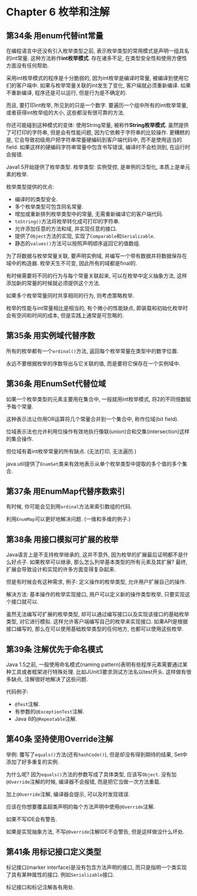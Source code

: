 # Chapter 6 枚举和注解
## 第34条 用enum代替int常量
在编程语言中还没有引入枚举类型之前, 表示枚举类型的常用模式是声明一组具名的int常量. 
这种方法称作**int枚举模式**. 存在诸多不足, 在类型安全性和使用方便性方面没有任何帮助.

采用int枚举模式的程序是十分脆弱的, 因为int枚举是编译时常量, 被编译到使用它们的客户端中. 
如果与枚举常量关联的int发生了变化, 客户端就必须重新编译. 如果不重新编译, 程序还是可以运行, 但是行为是不确定的.

而且, 要打印int枚举, 所见到的只是一个数字. 要遍历一个组中所有的int枚举常量, 或者获得int枚举组的大小, 这些都没有很可靠的方法.

你还可能碰到这种模式的变体: 使用String常量, 被称作**String枚举模式**.
虽然提供了可打印的字符串, 但是会有性能问题, 因为它依赖于字符串的比较操作. 
更糟糕的是, 它会导致初级用户把字符串常量硬编码到客户端代码中, 而不是使用适当的field. 
如果这样的硬编码字符串常量中包含书写错误, 编译时不会检测到, 在运行时会报错.

Java1.5开始提供了枚举类型.
枚举类型: 实例受控, 是单例的泛型化, 本质上是单元素的枚举.

枚举类型提供的优点:
* 编译时的类型安全.
* 多个枚举类型可包含同名常量.
* 增加或重新排列枚举类型中的常量, 无需重新编译它的客户端代码.
* `toString()`方法将枚举转化成可打印的字符串.
* 允许添加任意的方法和域, 并实现任意的接口. 
* 提供了`Object`方法的实现, 实现了`Comparable`和`Serializable`.
* 静态的`values()`方法可以按照声明顺序返回它的值数组.

为了将数据与枚举常量关联, 要声明实例域, 并编写一个带有数据并将数据保存在域中的构造器. 
枚举天生不可变, 因此所有的域都是final的.

有时候需要将不同的行为与每个常量关联起来, 可以在枚举中定义抽象方法, 这样添加新的常量的时候就必须提供这个方法.

如果多个枚举常量同时共享相同的行为, 则考虑策略枚举.

枚举的性能与int常量相比是相当的, 有个微小的性能缺点, 即装载和初始化枚举时会有空间和时间的成本, 但是实践上通常是可忽略的.

## 第35条 用实例域代替序数
所有的枚举都有一个`ordinal()`方法, 返回每个枚举常量在类型中的数字位置.

永远不要根据枚举的序数导出与它关联的值, 而是要将它保存在一个实例域中.

## 第36条 用EnumSet代替位域
如果一个枚举类型的元素主要用在集合中, 一般就用int枚举模式, 将2的不同倍数赋予每个常量.

这种表示法让你用OR运算将几个常量合并到一个集合中, 称作位域(bit field).

位域表示法也允许利用位操作有效地执行像联(union)合和交集(intersection)这样的集合操作.

但位域有着int枚举常量的所有缺点. (无法打印, 无法遍历.)

java.util提供了`EnumSet`类来有效地表示从单个枚举类型中提取的多个值的多个集合.

## 第37条 用EnumMap代替序数索引
有时候, 你可能会见到用`ordinal`方法来索引数组的代码.

利用`EnumMap`可以更好地解决问题. (一维和多维的例子.)

## 第38条 用接口模拟可扩展的枚举
Java语言上是不支持枚举继承的, 这并不意外, 因为枚举的扩展最后证明都不是什么好点子. 
如果枚举可以继承, 那么怎么列举基本类型的所有元素及其扩展? 最终, 扩展会导致设计和实现的许多方面变得复杂起来.

但是有时候会有这种需求, 例子: 定义操作的枚举类型, 允许用户扩展自己的操作.

解决方法: 基本操作的枚举实现接口, 用户可以定义新的操作类型枚举, 只要实现这个接口就可以.

虽然无法编写可扩展的枚举类型, 却可以通过编写接口以及实现该接口的基础枚举类型, 对它进行模拟. 这样允许客户端编写自己的枚举来实现接口. 
如果API是根据接口编写的, 那么在可以使用基础枚举类型的任何地方, 也都可以使用这些枚举.

## 第39条 注解优先于命名模式
Java 1.5之前, 一般使用命名模式(naming pattern)表明有些程序元素需要通过某种工具或者框架进行特殊处理. 
比如JUnit3要求测试方法名以test开头. 这样做有很多缺点, 注解很好地解决了这些问题.

代码例子:
* `@Test`注解.
* 有参数的`@ExceptionTest`注解.
* Java 8的`@Repeatable`注解.

## 第40条 坚持使用Override注解
举例: 覆写了`equals()`方法(还有`hashCode()`), 但是却没有得到期待的结果, Set中添加了好多重复的实例.

为什么呢? 因为`equals()`方法的参数写成了具体类型, 应该写`Object`. 没有加`@Override`注解的时候, 编译器不会报错, 而是把它当做一次方法重载.

加上`@Override`注解, 编译器会提示, 可以及时发现错误.

应该在你想要覆盖超类声明的每个方法声明中使用`@Override`注解.

如果不写IDE会有警告.

如果是实现抽象方法, 不写`@Override`注解IDE不会警告, 但是这样做没什么坏处.

## 第41条 用标记接口定义类型
标记接口(marker interface)是没有包含方法声明的接口, 而只是指明一个类实现了具有某种属性的接口. 例如`Serializable`接口.

标记接口和标记注解各有用处.
